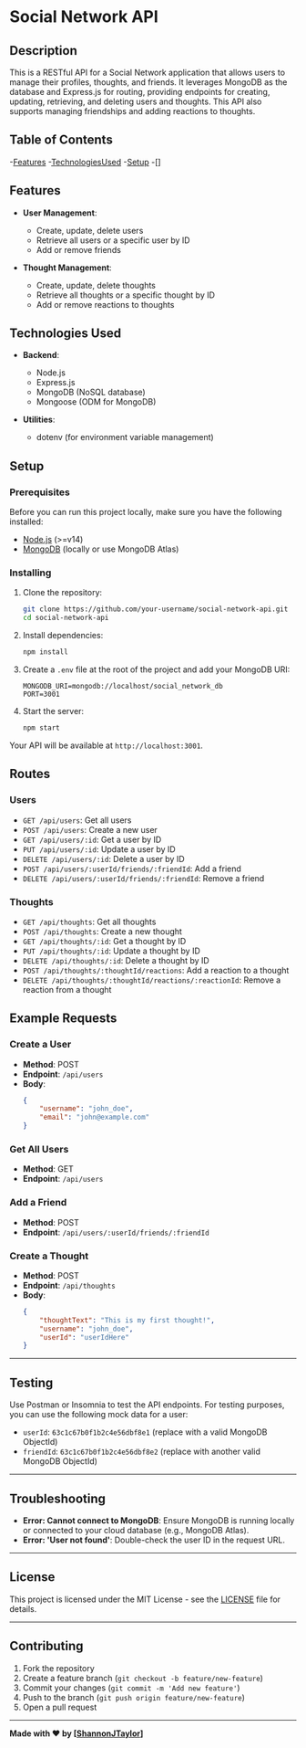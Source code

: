 # Social Network API

## Description

This is a RESTful API for a Social Network application that allows users to manage their profiles, thoughts, and friends. It leverages MongoDB as the database and Express.js for routing, providing endpoints for creating, updating, retrieving, and deleting users and thoughts. This API also supports managing friendships and adding reactions to thoughts.

## Table of Contents

-[Features](#features)
-[TechnologiesUsed](#technologies_used)
-[Setup](#setup)
-[]


## Features

- **User Management**:
  - Create, update, delete users
  - Retrieve all users or a specific user by ID
  - Add or remove friends
  
- **Thought Management**:
  - Create, update, delete thoughts
  - Retrieve all thoughts or a specific thought by ID
  - Add or remove reactions to thoughts

## Technologies Used

- **Backend**:
  - Node.js
  - Express.js
  - MongoDB (NoSQL database)
  - Mongoose (ODM for MongoDB)
  
- **Utilities**:
  - dotenv (for environment variable management)

## Setup

### Prerequisites

Before you can run this project locally, make sure you have the following installed:

- [Node.js](https://nodejs.org/) (>=v14)
- [MongoDB](https://www.mongodb.com/try/download/community) (locally or use MongoDB Atlas)

### Installing

1. Clone the repository:
    ```bash
    git clone https://github.com/your-username/social-network-api.git
    cd social-network-api
    ```

2. Install dependencies:
    ```bash
    npm install
    ```

3. Create a `.env` file at the root of the project and add your MongoDB URI:
    ```
    MONGODB_URI=mongodb://localhost/social_network_db
    PORT=3001
    ```

4. Start the server:
    ```bash
    npm start
    ```

Your API will be available at `http://localhost:3001`.

## Routes

### Users

- `GET /api/users`: Get all users
- `POST /api/users`: Create a new user
- `GET /api/users/:id`: Get a user by ID
- `PUT /api/users/:id`: Update a user by ID
- `DELETE /api/users/:id`: Delete a user by ID
- `POST /api/users/:userId/friends/:friendId`: Add a friend
- `DELETE /api/users/:userId/friends/:friendId`: Remove a friend

### Thoughts

- `GET /api/thoughts`: Get all thoughts
- `POST /api/thoughts`: Create a new thought
- `GET /api/thoughts/:id`: Get a thought by ID
- `PUT /api/thoughts/:id`: Update a thought by ID
- `DELETE /api/thoughts/:id`: Delete a thought by ID
- `POST /api/thoughts/:thoughtId/reactions`: Add a reaction to a thought
- `DELETE /api/thoughts/:thoughtId/reactions/:reactionId`: Remove a reaction from a thought

## Example Requests

### Create a User
- **Method**: POST
- **Endpoint**: `/api/users`
- **Body**:
    ```json
    {
        "username": "john_doe",
        "email": "john@example.com"
    }
    ```

### Get All Users
- **Method**: GET
- **Endpoint**: `/api/users`

### Add a Friend
- **Method**: POST
- **Endpoint**: `/api/users/:userId/friends/:friendId`

### Create a Thought
- **Method**: POST
- **Endpoint**: `/api/thoughts`
- **Body**:
    ```json
    {
        "thoughtText": "This is my first thought!",
        "username": "john_doe",
        "userId": "userIdHere"
    }
    ```
---

## Testing

Use Postman or Insomnia to test the API endpoints. For testing purposes, you can use the following mock data for a user:

- `userId`: `63c1c67b0f1b2c4e56dbf8e1` (replace with a valid MongoDB ObjectId)
- `friendId`: `63c1c67b0f1b2c4e56dbf8e2` (replace with another valid MongoDB ObjectId)

---

## Troubleshooting

- **Error: Cannot connect to MongoDB**: Ensure MongoDB is running locally or connected to your cloud database (e.g., MongoDB Atlas).
- **Error: 'User not found'**: Double-check the user ID in the request URL.

---

## License

This project is licensed under the MIT License - see the [LICENSE](LICENSE) file for details.

---

## Contributing

1. Fork the repository
2. Create a feature branch (`git checkout -b feature/new-feature`)
3. Commit your changes (`git commit -m 'Add new feature'`)
4. Push to the branch (`git push origin feature/new-feature`)
5. Open a pull request

---

**Made with ❤️ by [[ShannonJTaylor](https://github.com/ShannonJTaylor)]**
